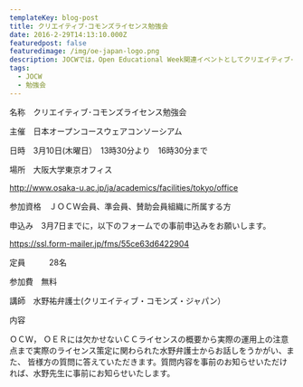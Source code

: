 ```yaml
---
templateKey: blog-post
title: クリエイティブ･コモンズライセンス勉強会
date: 2016-2-29T14:13:10.000Z
featuredpost: false
featuredimage: /img/oe-japan-logo.png
description: JOCWでは，Open Educational Week関連イベントとしてクリエイティブ･コモンズライセンス勉強会を開催します．どうぞ奮ってご参加ください．
tags:
  - JOCW
  - 勉強会
---
```

名称　クリエイティブ･コモンズライセンス勉強会

主催　日本オープンコースウェアコンソーシアム

日時　3月10日(木曜日）　13時30分より　16時30分まで

場所　大阪大学東京オフィス

http://www.osaka-u.ac.jp/ja/academics/facilities/tokyo/office

参加資格　ＪＯＣＷ会員、準会員、賛助会員組織に所属する方

申込み　3月7日までに，以下のフォームでの事前申込みをお願いします。

https://ssl.form-mailer.jp/fms/55ce63d6422904

定員　　　28名

参加費　無料

講師　水野祐弁護士(クリエイティブ・コモンズ・ジャパン）

内容　

ＯＣＷ， ＯＥＲには欠かせないＣＣライセンスの概要から実際の運用上の注意点まで実際のライセンス策定に関わられた水野弁護士からお話しをうかがい、また、
皆様方の質問に答えていただきます。質問内容を事前のお知らせいただければ、水野先生に事前にお知らせいたします。